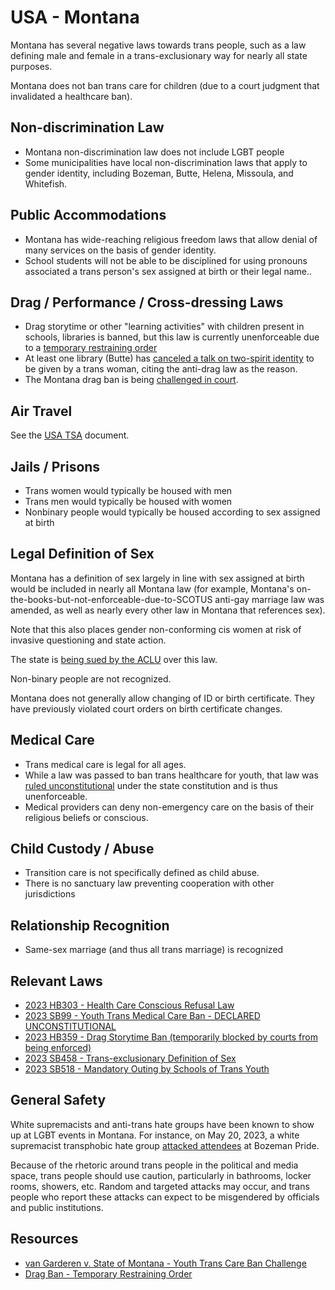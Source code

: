 # USA - Montana

Montana has several negative laws towards trans people, such as a law
defining male and female in a trans-exclusionary way for nearly all
state purposes.

Montana does not ban trans care for children (due to a court judgment
that invalidated a healthcare ban).

## Non-discrimination Law

 * Montana non-discrimination law does not include LGBT people
 * Some municipalities have local non-discrimination laws that apply to
   gender identity, including Bozeman, Butte, Helena, Missoula, and Whitefish.

## Public Accommodations

 * Montana has wide-reaching religious freedom laws that allow denial of
   many services on the basis of gender identity.
 * School students will not be able to be disciplined for using
   pronouns associated a trans person's sex assigned at birth or their
   legal name..

## Drag / Performance / Cross-dressing Laws

 * Drag storytime or other "learning activities" with children present
   in schools, libraries is banned, but this law is currently
   unenforceable due to a [temporary restraining
   order](https://storage.courtlistener.com/recap/gov.uscourts.mtd.73809/gov.uscourts.mtd.73809.13.0.pdf)
 * At least one library (Butte) has [canceled a talk on two-spirit
   identity](https://mtstandard.com/news/local/butte-silver-bow-county-halts-transgender-woman-s-library-lecture/article_9771f330-00d3-11ee-9c16-6fa909f26697.html)
   to be given by a trans woman, citing the anti-drag law as the reason.
 * The Montana drag ban is being
   [challenged in court](https://billingsgazette.com/montana-drag-reading-ban-lawsuit/article_bbbc9f32-f278-5957-9f09-504fdbe02450.html).

## Air Travel

See the [USA TSA](notes/tsa.md) document.

## Jails / Prisons

 * Trans women would typically be housed with men
 * Trans men would typically be housed with women
 * Nonbinary people would typically be housed according to sex
   assigned at birth

## Legal Definition of Sex

Montana has a definition of sex largely in line with sex assigned at birth
would be included in nearly all Montana law (for example, Montana's
on-the-books-but-not-enforceable-due-to-SCOTUS anti-gay marriage law was
amended, as well as nearly every other law in Montana that references
sex).

Note that this also places gender non-conforming cis women at risk of
invasive questioning and state action.

The state is [being sued by the ACLU](https://www.aclumontana.org/en/cases/dandilion-cloverdale-et-al-vs-austin-knudsen-et-al)
over this law.

Non-binary people are not recognized.

Montana does not generally allow changing of ID or birth certificate.
They have previously violated court orders on birth certificate changes.

## Medical Care

 * Trans medical care is legal for all ages.
 * While a law was passed to ban trans healthcare for youth, that law
   was [ruled
   unconstitutional](https://www.erininthemorning.com/p/landmark-ruling-montana-judge-blocks)
   under the state constitution and is thus unenforceable.
 * Medical providers can deny non-emergency care on the basis of their
   religious beliefs or conscious.

## Child Custody / Abuse

 * Transition care is not specifically defined as child abuse.
 * There is no sanctuary law preventing cooperation with other
   jurisdictions
 
## Relationship Recognition

 * Same-sex marriage (and thus all trans marriage) is recognized

## Relevant Laws

 * [2023 HB303 - Health Care Conscious Refusal Law](https://legiscan.com/MT/text/HB303/id/2785644)
 * [2023 SB99 - Youth Trans Medical Care Ban - DECLARED UNCONSTITUTIONAL](https://legiscan.com/MT/text/SB99/id/2786141)
 * [2023 HB359 - Drag Storytime Ban (temporarily blocked by courts from being enforced)](https://legiscan.com/MT/text/HB359/id/2804104)
 * [2023 SB458 - Trans-exclusionary Definition of Sex](https://legiscan.com/MT/text/SB458/id/2796910)
 * [2023 SB518 - Mandatory Outing by Schools of Trans Youth](https://legiscan.com/MT/text/SB518/id/2800789)

## General Safety

White supremacists and anti-trans hate groups have been known to show up
at LGBT events in Montana. For instance, on May 20, 2023, a white
supremacist transphobic hate group [attacked attendees](https://www.losangelesblade.com/2023/05/21/bozeman-pride-marred-by-white-supremacy-anti-lgbtq-groups/)
at Bozeman Pride.

Because of the rhetoric around trans people in the political and media
space, trans people should use caution, particularly in bathrooms,
locker rooms, showers, etc.  Random and targeted attacks may occur, and
trans people who report these attacks can expect to be misgendered by
officials and public institutions.

## Resources

 * [van Garderen v. State of Montana - Youth Trans Care Ban Challenge](https://lambdalegal.org/case/van-garderen-v-state-of-montana/)
 * [Drag Ban - Temporary Restraining Order](https://storage.courtlistener.com/recap/gov.uscourts.mtd.73809/gov.uscourts.mtd.73809.13.0.pdf)
